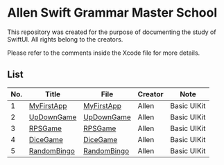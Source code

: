 # Allen Swift Grammar Master School

This repository was created for the purpose of documenting the study of SwiftUI. 
All rights belong to the creators. 

Please refer to the comments inside the Xcode file for more details. 
## List
|No.|Title|File|Creator|Note|
|-|-|-|-|-|
|1|[MyFirstApp](https://www.inflearn.com/certificate/1137471-327472-11622936)|[MyFirstApp](https://github.com/teddy5518/UIKit-Study/tree/main/MyFirstApp)|Allen|Basic UIKit|
|2|[UpDownGame](https://www.inflearn.com/certificate/1137471-327472-11622936)|[UpDownGame](https://github.com/teddy5518/UIKit-Study/tree/main/UpDownGame)|Allen|Basic UIKit|
|3|[RPSGame](https://www.inflearn.com/certificate/1137471-327472-11622936)|[RPSGame](https://github.com/teddy5518/UIKit-Study/tree/main/RPSGame)|Allen|Basic UIKit|
|4|[DiceGame](https://www.inflearn.com/certificate/1137471-327472-11622936)|[DiceGame](https://github.com/teddy5518/UIKit-Study/tree/main/DiceGame)|Allen|Basic UIKit|
|5|[RandomBingo](https://www.inflearn.com/certificate/1137471-327472-11622936)|[RandomBingo](https://github.com/teddy5518/UIKit-Study/tree/main/RandomBingo)|Allen|Basic UIKit|
